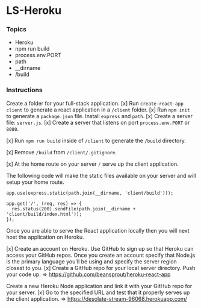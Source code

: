 # LS-Heroku

### Topics
* Heroku
* npm run build
* process.env.PORT
* path
* __dirname
* /build

### Instructions

Create a folder for your full-stack application.
[x] Run `create-react-app client` to generate a react application in a `/client` folder.
[x] Run `npm init` to generate a `package.json` file.  Install `express` and `path`.
[x] Create a server file: `server.js`.
[x] Create a server that listens on port `process.env.PORT` or `8080`.

[x] Run `npm run build` inside of `/client` to generate the `/build` directory.

[x] Remove `/build` from `/client/.gitignore`.

[x] At the home route on your server `/` serve up the client application.

The following code will make the static files available on your server and will setup your home route.
```
app.use(express.static(path.join(__dirname, 'client/build')));

app.get('/', (req, res) => {
  res.status(200).sendFile(path.join(__dirname + 'client/build/index.html'));
});
```

Once you are able to serve the React application locally then you will next host the application on Heroku.

[x] Create an account on Heroku.  Use GitHub to sign up so that Heroku can access your GitHub repos.
Once you create an account specify that Node.js is the primary language you'll be using and specify the server region closest to you.
[x] Create a GitHub repo for your local server directory.  Push your code up.
    => https://github.com/beansprout/heroku-react-app

Create a new Heroku Node application and link it with your GitHub repo for your server.
[x] Go to the specified URL and test that it properly serves up the client application.
    => https://desolate-stream-96068.herokuapp.com/

